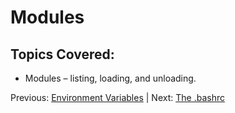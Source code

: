 # Modules

## Topics Covered:

 * Modules – listing, loading, and unloading.


Previous: [Environment Variables](intro_to_hpc_02.md) | Next: [The .bashrc](intro_to_hpc_04.md)



